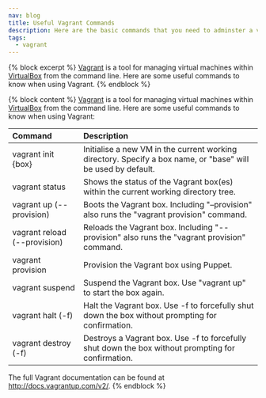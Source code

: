 ```yaml
---
nav: blog
title: Useful Vagrant Commands
description: Here are the basic commands that you need to adminster a virtual machine using <a href="http://vagrantup.com" title="The Vagrant Home page">Vagrant</a>.
tags:
  - vagrant
---
```

{% block excerpt %}
[Vagrant](http://www.vagrantup.com "About Vagrant") is a tool for managing virtual machines within [VirtualBox](https://www.virtualbox.org) from the command line. Here are some useful commands to know when using Vagrant.
{% endblock %}

{% block content %}
[Vagrant](http://www.vagrantup.com "About Vagrant") is a tool for managing virtual machines within [VirtualBox](https://www.virtualbox.org) from the command line. Here are some useful commands to know when using Vagrant:

Command | Description
:-|:-
vagrant init {box} | Initialise a new VM in the current working directory. Specify a box name, or "base" will be used by default.
vagrant status | Shows the status of the Vagrant box(es) within the current working directory tree.
vagrant up (--provision) | Boots the Vagrant box. Including "–provision" also runs the "vagrant provision" command.
vagrant reload (--provision) | Reloads the Vagrant box. Including "--provision" also runs the "vagrant provision" command.
vagrant provision | Provision the Vagrant box using Puppet.
vagrant suspend | Suspend the Vagrant box. Use "vagrant up" to start the box again.
vagrant halt (-f) | Halt the Vagrant box. Use -f to forcefully shut down the box without prompting for confirmation.
vagrant destroy (-f) | Destroys a Vagrant box. Use -f to forcefully shut down the box without prompting for confirmation.

The full Vagrant documentation can be found at <http://docs.vagrantup.com/v2/>.
{% endblock %}
